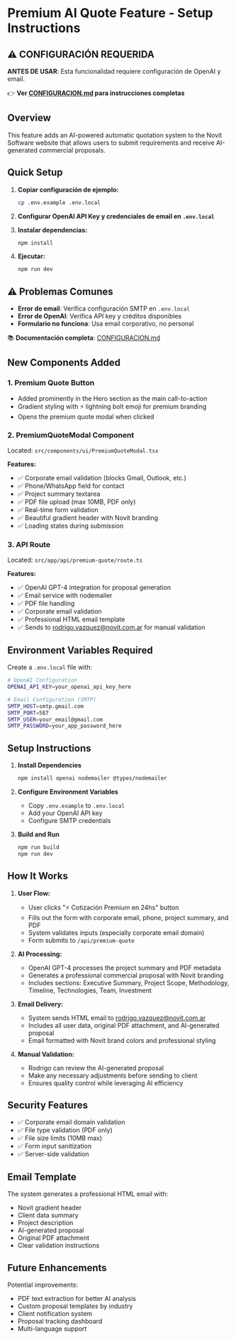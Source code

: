 # Premium AI Quote Feature - Setup Instructions

## ⚠️ CONFIGURACIÓN REQUERIDA

**ANTES DE USAR**: Esta funcionalidad requiere configuración de OpenAI y email. 

👉 **Ver [CONFIGURACION.md](./CONFIGURACION.md) para instrucciones completas**

## Overview
This feature adds an AI-powered automatic quotation system to the Novit Software website that allows users to submit requirements and receive AI-generated commercial proposals.

## Quick Setup

1. **Copiar configuración de ejemplo:**
   ```bash
   cp .env.example .env.local
   ```

2. **Configurar OpenAI API Key y credenciales de email en `.env.local`**

3. **Instalar dependencias:**
   ```bash
   npm install
   ```

4. **Ejecutar:**
   ```bash
   npm run dev
   ```

## ⚠️ Problemas Comunes

- **Error de email**: Verifica configuración SMTP en `.env.local`
- **Error de OpenAI**: Verifica API key y créditos disponibles
- **Formulario no funciona**: Usa email corporativo, no personal

📚 **Documentación completa**: [CONFIGURACION.md](./CONFIGURACION.md)

## New Components Added

### 1. Premium Quote Button
- Added prominently in the Hero section as the main call-to-action
- Gradient styling with ⚡ lightning bolt emoji for premium branding
- Opens the premium quote modal when clicked

### 2. PremiumQuoteModal Component
Located: `src/components/ui/PremiumQuoteModal.tsx`

**Features:**
- ✅ Corporate email validation (blocks Gmail, Outlook, etc.)
- ✅ Phone/WhatsApp field for contact
- ✅ Project summary textarea
- ✅ PDF file upload (max 10MB, PDF only)
- ✅ Real-time form validation
- ✅ Beautiful gradient header with Novit branding
- ✅ Loading states during submission

### 3. API Route
Located: `src/app/api/premium-quote/route.ts`

**Features:**
- ✅ OpenAI GPT-4 integration for proposal generation
- ✅ Email service with nodemailer
- ✅ PDF file handling
- ✅ Corporate email validation
- ✅ Professional HTML email template
- ✅ Sends to rodrigo.vazquez@novit.com.ar for manual validation

## Environment Variables Required

Create a `.env.local` file with:

```bash
# OpenAI Configuration
OPENAI_API_KEY=your_openai_api_key_here

# Email Configuration (SMTP)
SMTP_HOST=smtp.gmail.com
SMTP_PORT=587
SMTP_USER=your_email@gmail.com
SMTP_PASSWORD=your_app_password_here
```

## Setup Instructions

1. **Install Dependencies**
   ```bash
   npm install openai nodemailer @types/nodemailer
   ```

2. **Configure Environment Variables**
   - Copy `.env.example` to `.env.local`
   - Add your OpenAI API key
   - Configure SMTP credentials

3. **Build and Run**
   ```bash
   npm run build
   npm run dev
   ```

## How It Works

1. **User Flow:**
   - User clicks "⚡ Cotización Premium en 24hs" button
   - Fills out the form with corporate email, phone, project summary, and PDF
   - System validates inputs (especially corporate email domain)
   - Form submits to `/api/premium-quote`

2. **AI Processing:**
   - OpenAI GPT-4 processes the project summary and PDF metadata
   - Generates a professional commercial proposal with Novit branding
   - Includes sections: Executive Summary, Project Scope, Methodology, Timeline, Technologies, Team, Investment

3. **Email Delivery:**
   - System sends HTML email to rodrigo.vazquez@novit.com.ar
   - Includes all user data, original PDF attachment, and AI-generated proposal
   - Email formatted with Novit brand colors and professional styling

4. **Manual Validation:**
   - Rodrigo can review the AI-generated proposal
   - Make any necessary adjustments before sending to client
   - Ensures quality control while leveraging AI efficiency

## Security Features

- ✅ Corporate email domain validation
- ✅ File type validation (PDF only)
- ✅ File size limits (10MB max)
- ✅ Form input sanitization
- ✅ Server-side validation

## Email Template

The system generates a professional HTML email with:
- Novit gradient header
- Client data summary
- Project description
- AI-generated proposal
- Original PDF attachment
- Clear validation instructions

## Future Enhancements

Potential improvements:
- PDF text extraction for better AI analysis
- Custom proposal templates by industry
- Client notification system
- Proposal tracking dashboard
- Multi-language support